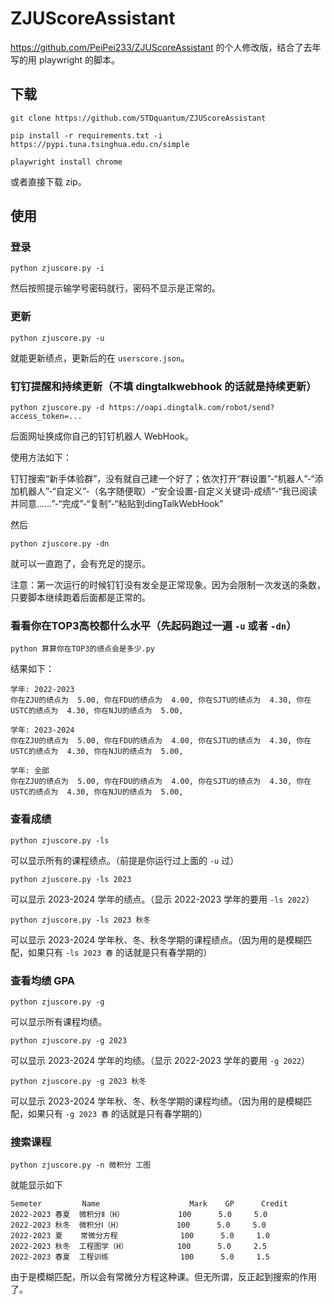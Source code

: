 # ZJUScoreAssistant

https://github.com/PeiPei233/ZJUScoreAssistant 的个人修改版，结合了去年写的用 playwright 的脚本。

## 下载

```
git clone https://github.com/STDquantum/ZJUScoreAssistant

pip install -r requirements.txt -i https://pypi.tuna.tsinghua.edu.cn/simple

playwright install chrome
```

或者直接下载 zip。

## 使用

### 登录

```
python zjuscore.py -i
```

然后按照提示输学号密码就行，密码不显示是正常的。

### 更新

```
python zjuscore.py -u
```

就能更新绩点，更新后的在 `userscore.json`。

### 钉钉提醒和持续更新（不填 dingtalkwebhook 的话就是持续更新）

```
python zjuscore.py -d https://oapi.dingtalk.com/robot/send?access_token=...
```

后面网址换成你自己的钉钉机器人 WebHook。

使用方法如下：

钉钉搜索“新手体验群”，没有就自己建一个好了；依次打开“群设置”-“机器人”-“添加机器人”-“自定义”-（名字随便取）-“安全设置-自定义关键词-成绩”-“我已阅读并同意……”-“完成”-“复制”-“粘贴到dingTalkWebHook”

然后

```
python zjuscore.py -dn
```

就可以一直跑了，会有充足的提示。

注意：第一次运行的时候钉钉没有发全是正常现象。因为会限制一次发送的条数，只要脚本继续跑着后面都是正常的。

### 看看你在TOP3高校都什么水平（先起码跑过一遍 `-u` 或者 `-dn`）

```
python 算算你在TOP3的绩点会是多少.py
```

结果如下：

```
学年: 2022-2023
你在ZJU的绩点为  5.00, 你在FDU的绩点为  4.00, 你在SJTU的绩点为  4.30, 你在USTC的绩点为  4.30, 你在NJU的绩点为  5.00,

学年: 2023-2024
你在ZJU的绩点为  5.00, 你在FDU的绩点为  4.00, 你在SJTU的绩点为  4.30, 你在USTC的绩点为  4.30, 你在NJU的绩点为  5.00,

学年: 全部
你在ZJU的绩点为  5.00, 你在FDU的绩点为  4.00, 你在SJTU的绩点为  4.30, 你在USTC的绩点为  4.30, 你在NJU的绩点为  5.00,
```

### 查看成绩

```
python zjuscore.py -ls
```

可以显示所有的课程绩点。（前提是你运行过上面的 `-u` 过）

```
python zjuscore.py -ls 2023
```

可以显示 2023-2024 学年的绩点。（显示 2022-2023 学年的要用 `-ls 2022`）

```
python zjuscore.py -ls 2023 秋冬
```

可以显示 2023-2024 学年秋、冬、秋冬学期的课程绩点。（因为用的是模糊匹配，如果只有 `-ls 2023 春` 的话就是只有春学期的）

### 查看均绩 GPA

```
python zjuscore.py -g
```

可以显示所有课程均绩。

```
python zjuscore.py -g 2023
```

可以显示 2023-2024 学年的均绩。（显示 2022-2023 学年的要用 `-g 2022`）

```
python zjuscore.py -g 2023 秋冬
```

可以显示 2023-2024 学年秋、冬、秋冬学期的课程均绩。（因为用的是模糊匹配，如果只有 `-g 2023 春` 的话就是只有春学期的）

### 搜索课程

```
python zjuscore.py -n 微积分 工图
```

就能显示如下

```
Semeter         Name                    Mark    GP      Credit
2022-2023 春夏  微积分Ⅱ（H）            100      5.0     5.0
2022-2023 秋冬  微积分Ⅰ（H）            100      5.0     5.0
2022-2023 夏    常微分方程              100      5.0     1.0
2022-2023 秋冬  工程图学（H）           100      5.0     2.5
2022-2023 春夏  工程训练                100      5.0     1.5
```

由于是模糊匹配，所以会有常微分方程这种课。但无所谓，反正起到搜索的作用了。
